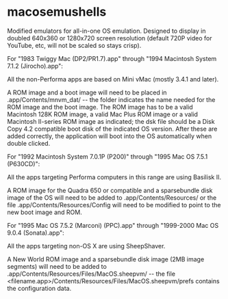 # macosemushells
Modified emulators for all-in-one OS emulation.  Designed to display in doubled 640x360 or 1280x720 screen resolution (default 720P video for YouTube, etc, will not be scaled so stays crisp).

For "1983  Twiggy Mac (DP2/PR1.7).app" through "1994 Macintosh System 7.1.2 (Jirocho).app":

All the non-Performa apps are based on Mini vMac (mostly 3.4.1 and later).

A ROM image and a boot image will need to be placed in <file>.app/Contents/mnvm_dat/ -- the folder indicates the name needed for the ROM image and the boot image.  The ROM image has to be a valid Macintosh 128K ROM image, a valid Mac Plus ROM image or a valid Macintosh II-series ROM image as indicated; the dsk file should be a Disk Copy 4.2 compatible boot disk of the indicated OS version.  After these are added correctly, the application will boot into the OS automatically when double clicked.
  
  
For "1992  Macintosh System 7.0.1P (P200)" through "1995 Mac OS 7.5.1 (P630CD)":

All the apps targeting Performa computers in this range are using Basilisk II.

A ROM image for the Quadra 650 or compatible and a sparsebundle disk image of the OS will need to be added to <filename>.app/Contents/Resources/ or the file <filename>.app/Contents/Resources/Config will need to be modified to point to the new boot image and ROM.
  
For "1995 Mac OS 7.5.2 (Marconi) (PPC).app" through "1999-2000 Mac OS 9.0.4 (Sonata).app":

All the apps targeting non-OS X are using SheepShaver.

A New World ROM image and a sparsebundle disk image (2MB image segments) will need to be added to <filename>.app/Contents/Resources/Files/MacOS.sheepvm/ -- the file <filename.app>/Contents/Resources/Files/MacOS.sheepvm/prefs contains the configuration data.
